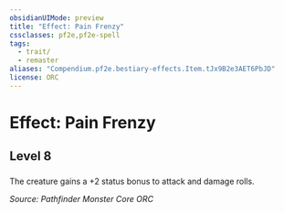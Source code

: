 ```yaml
---
obsidianUIMode: preview
title: "Effect: Pain Frenzy"
cssclasses: pf2e,pf2e-spell
tags:
  - trait/
  - remaster
aliases: "Compendium.pf2e.bestiary-effects.Item.tJx9B2e3AET6PbJD"
license: ORC
---
```

# Effect: Pain Frenzy
## Level 8
### 






The creature gains a +2 status bonus to attack and damage rolls.

*Source: Pathfinder Monster Core*
*ORC*